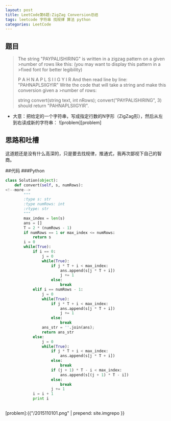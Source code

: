 ```yaml
---
layout: post
title: LeetCode第6题:ZigZag Conversion总结
tags: leetcode 字符串 找规律 算法 python 
categories: LeetCode
---
```


## 题目
> The string "PAYPALISHIRING" is written in a zigzag pattern on a given >number of rows like this: (you may want to display this pattern in a >fixed font for better legibility)
>
>P   A   H   N
>A P L S I I G
>Y   I   R
>And then read line by line: "PAHNAPLSIIGYIR"
>Write the code that will take a string and make this conversion given a >number of rows:
>
>string convert(string text, int nRows);
>convert("PAYPALISHIRING", 3) should return "PAHNAPLSIIGYIR".

* 大意：把给定的一个字符串，写成指定行数的N字形（ZigZag形），然后从左到右读成新的字符串：
![problem][problem]

## 思路和吐槽
这道题还是没有什么高深的，只是要去找规律，推通式，我再次鄙视下自己的智商。

##代码
###Python
~~~python
class Solution(object):
    def convert(self, s, numRows):
<!--more-->
        """
        :type s: str
        :type numRows: int
        :rtype: str
        """
        max_index = len(s)
        ans = []
        T = 2 * (numRows - 1)
        if numRows == 1 or max_index <= numRows:
            return s
        i = 0
        while(True):
            if i == 0:
                j = 0
                while(True):
                    if j * T + i < max_index:
                        ans.append(s[j * T + i])
                        j += 1
                    else:
                        break
            elif i == numRows - 1:
                j = 0
                while(True):
                    if j * T + i < max_index:
                        ans.append(s[j * T + i])
                        j += 1
                    else:
                        break
                ans_str = ''.join(ans);
                return ans_str
            else:
                j = 0
                while(True):
                    if j * T + i < max_index:
                        ans.append(s[j * T + i])
                    else:
                        break
                    if (j + 1) * T - i < max_index:
                        ans.append(s[(j + 1) * T - i])
                    else:
                        break
                    j += 1
            i = i + 1
            print i
            
~~~


[problem]:{{"/2015110101.png" | prepend: site.imgrepo }}
